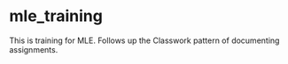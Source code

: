 # mle_training

This is training for MLE. 
Follows up the Classwork pattern of documenting assignments.
